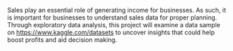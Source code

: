 Sales play an essential role of generating income for businesses. As such, it is important for businesses to understand sales data for proper planning. 
Through exploratory data analysis, this project will examine a data sample on https://www.kaggle.com/datasets to uncover insights that could help boost profits and aid decision making.
